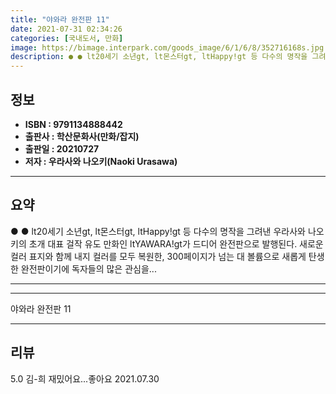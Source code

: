 ```yaml
---
title: "야와라 완전판 11"
date: 2021-07-31 02:34:26
categories: [국내도서, 만화]
image: https://bimage.interpark.com/goods_image/6/1/6/8/352716168s.jpg
description: ● ● lt20세기 소년gt, lt몬스터gt, ltHappy!gt 등 다수의 명작을 그려낸 우라사와 나오키의 초개 대표 걸작 유도 만화인 ltYAWARA!gt가 드디어 완전판으로 발행된다. 새로운 컬러 표지와 함께 내지 컬러를 모두 복원한, 300페이지가 넘는 대 볼륨으로 새롭게 탄
---
```


## **정보**

- **ISBN : 9791134888442**
- **출판사 : 학산문화사(만화/잡지)**
- **출판일 : 20210727**
- **저자 : 우라사와 나오키(Naoki Urasawa)**

------



## **요약**

●  ●  lt20세기 소년gt, lt몬스터gt, ltHappy!gt 등 다수의 명작을 그려낸 우라사와 나오키의 초개 대표 걸작 유도 만화인 ltYAWARA!gt가 드디어 완전판으로 발행된다. 새로운 컬러 표지와 함께 내지 컬러를 모두 복원한, 300페이지가 넘는 대 볼륨으로 새롭게 탄생한 완전판이기에 독자들의 많은 관심을... 

------



------


야와라 완전판 11 

------


## **리뷰** 

5.0 김-희 재밌어요...좋아요 2021.07.30 <br/>